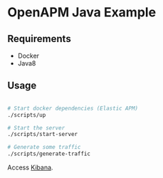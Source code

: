 # OpenAPM Java Example

## Requirements

- Docker
- Java8

## Usage

```bash

# Start docker dependencies (Elastic APM)
./scripts/up

# Start the server
./scripts/start-server

# Generate some traffic
./scripts/generate-traffic
```

Access [Kibana](http://localhost:5601).
